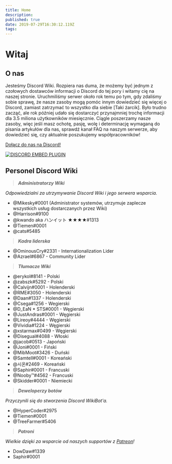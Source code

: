 ```yaml
---
title: Home
description: 
published: true
date: 2019-07-29T16:30:12.119Z
tags: 
---
```


# Witaj
## O nas
Jesteśmy Discord Wiki. Rozpiera nas duma, że możemy być jednym z czołowych dostawców informacji o Discord do tej pory i witamy cię na naszej stronie. Uruchmiliśmy serwer około rok temu po tym, gdy zdaliśmy sobie sprawę, że nasze zasoby mogą pomóc innym dowiedzieć się więcej o Discord, zamiast zatrzymać to wszystko dla siebie [Taki żarcik]. Było trudno zacząć, ale rok później udało się dostarczyć przynajmniej trochę informacji dla 3.5 miliona użytkowników miesięcznie. Ciągle poszerzamy nasze zasoby, więc jeśli masz ochotę, pasję, wolę i determinację wymaganą do pisania artykułów dla nas, sprawdź kanał FAQ na naszym serwerze, aby dowiedzieć się, czy aktualnie poszukujemy współpracowników!

[Dołącz do nas na Discord!](https://discord.gg/9CPA7W9)

<a href="https://discord.gg/9CPA7W9">![DISCORD EMBED PLUGIN](https://discordapp.com/api/guilds/367460196148183040/widget.png?style=banner2)</a>

## Personel Discord Wiki
> ***Administratorzy Wiki***

*Odpowiedzialni za utrzymywanie Discord Wiki i jego serwera wsparcia.*

* @Mikesky#0001 (Administrator systemów, utrzymuje zaplecze wszystkich usług dostarczanych przez Wiki)
* @Harrison#9100
* @kwando aka ハンイット ★★★★#1313
* @Tiemen#0001
* @cats#5485

> ***Kadra liderska***

* @OminousCry#2331 - Internationalization Lider
* @Azrael#6867 - Community Lider

> ***Tłumacze Wiki***

* @erykol#8141 - Polski
* @zabszk#5292 - Polski
* @Calvijn#0001 - Holenderski
* @RME#3050 - Holenderski
* @Daan#1337 - Holenderski
* @Csega#1256 - Wegierski
* @D_EaN * STS#0001 - Węgierski
* @JustAndras#0001 - Węgierski
* @Lireoy#4444 - Węgierski
* @Vividia#1224 - Węgierski
* @xstarmax#0499 - Węgierski
* @Disegual#4088 - Włoski
* @jacob#0513 - Japoński
* @Joni#0001 - Fiński
* @MibMoot#3426 - Duński
* @Samtell#0001 - Koreański
* @시온#2469 - Koreański
* @Saphir#0001 - Francuski
* @Nooby™#4562 - Francuski
* @Skidder#0001 - Niemiecki

> ***Deweloperzy botów***

*Przyczynili się do stworzenia Discord WikiBot'a.*
* @HyperCoder#2975
* @Tiemen#0001
* @TreeFarmer#5406

> ***Patroni***

*Wielkie dzięki za wsparcie od naszych supportów z [Patreon](https://www.patreon.com/TheDiscordWiki)!*

* DowDaw#1339
* Saphir#0001